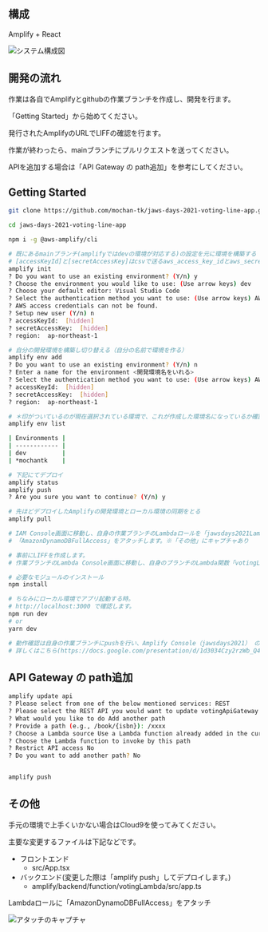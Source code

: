 ## 構成
Amplify + React

![システム構成図](https://qiita-image-store.s3.ap-northeast-1.amazonaws.com/0/121860/6956320d-9bb3-c7d8-d6b9-4e5d595001ff.png)

## 開発の流れ

作業は各自でAmplifyとgithubの作業ブランチを作成し、開発を行ます。

「Getting Started」から始めてください。

発行されたAmplifyのURLでLIFFの確認を行ます。

作業が終わったら、mainブランチにプルリクエストを送ってください。

APIを追加する場合は「API Gateway の path追加」を参考にしてください。

## Getting Started

```bash
git clone https://github.com/mochan-tk/jaws-days-2021-voting-line-app.git

cd jaws-days-2021-voting-line-app

npm i -g @aws-amplify/cli

# 既にあるmainブランチ(amplifyではdevの環境が対応する)の設定を元に環境を構築する
# [accessKeyId]と[secretAccessKey]はcsvで送るaws_access_key_idとaws_secret_access_keyを入力
amplify init
? Do you want to use an existing environment? (Y/n) y
? Choose the environment you would like to use: (Use arrow keys) dev
? Choose your default editor: Visual Studio Code
? Select the authentication method you want to use: (Use arrow keys) AWS profile
? AWS access credentials can not be found.
? Setup new user (Y/n) n
? accessKeyId:  [hidden] 
? secretAccessKey:  [hidden]   
? region:  ap-northeast-1

# 自分の開発環境を構築し切り替える（自分の名前で環境を作る）
amplify env add
? Do you want to use an existing environment? (Y/n) n
? Enter a name for the environment <開発環境名をいれる>
? Select the authentication method you want to use: (Use arrow keys) AWS profile 
? accessKeyId:  [hidden] 
? secretAccessKey:  [hidden]   
? region:  ap-northeast-1

# ＊印がついているのが現在選択されている環境で、これが作成した環境名になっているか確認する
amplify env list

| Environments |
| ------------ |
| dev          |
| *mochantk    |

# 下記にてデプロイ
amplify status
amplify push
? Are you sure you want to continue? (Y/n) y

# 先ほどデプロイしたAmplifyの開発環境とローカル環境の同期をとる
amplify pull

# IAM Console画面に移動し、自身の作業ブランチのLambdaロールを「jawsdays2021LambdaRolee8758f90-」で検索します。
# 「AmazonDynamoDBFullAccess」をアタッチします。※「その他」にキャプチャあり

# 事前にLIFFを作成します。
# 作業ブランチのLambda Console画面に移動し、自身のブランチのLambda関数「votingLambda-xxx」の環境変数に「Liff Id」を設定する（キー：LIFF_ID）

# 必要なモジュールのインストール
npm install

# ちなみにローカル環境でアプリ起動する時。
# http://localhost:3000 で確認します。
npm run dev
# or
yarn dev

# 動作確認は自身の作業ブランチにpushを行い、Amplify Console（jawsdays2021） の Frontend environmentsにて[ブランチの接続]を行います。
# 詳しくはこちら(https://docs.google.com/presentation/d/1d3034Czy2rzWb_Q4KWs8T41BqG2l0ZkNblO6DbBrbMQ/edit?usp=sharing)


```

## API Gateway の path追加

```bash
amplify update api
? Please select from one of the below mentioned services: REST
? Please select the REST API you would want to update votingApiGateway
? What would you like to do Add another path
? Provide a path (e.g., /book/{isbn}): /xxxx
? Choose a Lambda source Use a Lambda function already added in the current Amplify project
? Choose the Lambda function to invoke by this path 
? Restrict API access No
? Do you want to add another path? No


amplify push

```

## その他
手元の環境で上手くいかない場合はCloud9を使ってみてください。

主要な変更するファイルは下記などです。

- フロントエンド
    - src/App.tsx
- バックエンド(変更した際は「amplify push」してデプロイします。)
    - amplify/backend/function/votingLambda/src/app.ts


Lambdaロールに「AmazonDynamoDBFullAccess」をアタッチ

![アタッチのキャプチャ](https://qiita-image-store.s3.ap-northeast-1.amazonaws.com/0/121860/ca824e88-8974-5c8e-fd3b-b6aafe804ba2.png)